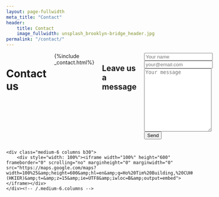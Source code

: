 ```yaml
---
layout: page-fullwidth
meta_title: "Contact"
header:
    title: Contact
    image_fullwidth: unsplash_brooklyn-bridge_header.jpg
permalink: "/contact/"
---
```

<div class="row t60">
    <div class="medium-6 columns b30">
    <h1>Contact us</h1>    
    {%include _contact.html%}
<h2>Leave us a message</h2>
<form action="https://getform.io/f/465b6217-42b1-4af3-9b17-64e8738c955d" method="POST">
    <input type="text" id="name" name="name" placeholder="Your name" required>
    <input type="email" id="email" name="email" placeholder="your@email.com" required>
    <textarea id="subject" name="subject" placeholder="Your message" style="height:170px" required></textarea>
    <button type="submit">Send</button>
</form>
    </div>

    <div class="medium-6 columns b30">
        <div style="width: 100%"><iframe width="100%" height="600" frameborder="0" scrolling="no" marginheight="0" marginwidth="0" src="https://maps.google.com/maps?width=100%25&amp;height=600&amp;hl=en&amp;q=Ho%20Tim%20Building,%20CUHK+(HKIER)&amp;t=&amp;z=15&amp;ie=UTF8&amp;iwloc=B&amp;output=embed"></iframe></div>
    </div><!-- /.medium-6.columns -->
</div>

